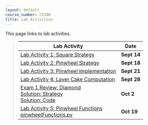 ```yaml
---
layout: default
course_number: CS100
title: Lab Activities
---
```


This page links to lab activities.

> Lab Activity                                                                           |     Date    |
> -------------------------------------------------------------------------------------- | ----------- |
> [Lab Activity 1: Square Strategy](CPADS_Lab1.pdf)                                      | **Sept 14** |
> [Lab Activity 2: Pinwheel Strategy](CPADS_Lab2.pdf)                                    | **Sept 18** |
> [Lab Activity 3: Pinwheel Implementation](CPADS_Lab3.pdf)                              | **Sept 21** |
> [Lab Activity 4: Layer Cake Computation](CPADS_Lab4.pdf)                               | **Sept 28** |
> [Exam 1 Review: Diamond](CPADS_Exam1Review.pdf) <br /> [Solution: Strategy](CPADS_Exam1Review_Strategy.pdf) <br /> [Solution: Code](CPADS_Exam1Review_Code.py)                                       | **Oct 2**   |
> [Lab Activity 5: Pinwheel Functions](CPADS_Lab5.pdf) <br /> [pinwheelFunctions.py](src/pinwheelFunctions.py)                               | **Oct 19** |


<!--
> Lab Activity                                                                           |     Date    |
> -------------------------------------------------------------------------------------- | ----------- |
> [Lab Activity 1: Square Strategy](CPADS_Lab1.pdf)                                      | **Sept 16** |
> [Lab Activity 2: Square Implementation](CPADS_Lab2.pdf)                                | **Sept 21** |
> [Lab Activity 3: Loop Exercises](CPADS_Lab3.pdf)                                       | **Sept 30** |
> [Lab Activity 4: Pyramid Strategy](CPADS_Lab4.pdf)                                     | **Oct 3**   |
> [Lab Activity 5: Loops and Functions](CPADS_Lab5.pdf) <br> [Lab 5 - LoopsAndFunctions Python File](LoopsAndFunctions.py) <br> [Lab 5 Solutions - LoopsAndFunctions Python File](CPADS_Lab05_LoopsAndFunctions_solutions.py)                                        | **Oct 10**  |
> [Exam 1 Review](CPADS_Exam1_Review.pdf) <br> [Exam 1 Review Solutions](CPADS_Exam1_Review_Solutions.pdf) | **Oct 19**  |
> [Lab Activity 6: Decisions](CPADS_Lab6.pdf)  | **Oct 28**  |
> [Lab Activity 7: A Special Halloween Treat](CPADS_Lab7.pdf)  | **Nov 2**  |
> [Lab Activity 8: Testing the Witch Scene](CPADS_Lab8.pdf) <br> [Witch Scene Test Template Python File](MontyPythonWitchScene_testTemplate.py)  | **Nov 14**  |
-->